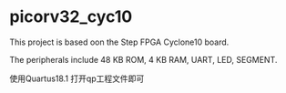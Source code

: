 # picorv32_cyc10

This project is based oon the Step FPGA Cyclone10 board.

The peripherals include 48 KB ROM, 4 KB RAM, UART, LED, SEGMENT.

使用Quartus18.1 打开qp工程文件即可